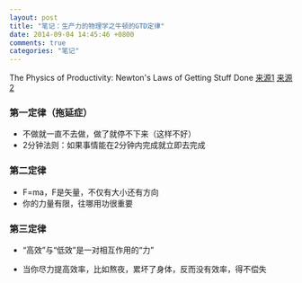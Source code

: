 ```yaml
---
layout: post
title: "笔记：生产力的物理学之牛顿的GTD定律"
date: 2014-09-04 14:45:46 +0800
comments: true
categories: "笔记"
---
```


The Physics of Productivity: Newton's Laws of Getting Stuff Done
[来源1][1] [来源2][2]

<!-- more -->

### 第一定律（拖延症）
- 不做就一直不去做，做了就停不下来（这样不好）
- 2分钟法则：如果事情能在2分钟内完成就立即去完成

### 第二定律
- F=ma，F是矢量，不仅有大小还有方向
- 你的力量有限，往哪用功很重要

### 第三定律
- “高效”与“低效”是一对相互作用的“力”
- 当你尽力提高效率，比如熬夜，累坏了身体，反而没有效率，得不偿失

  [1]: http://lifehacker.com/the-physics-of-productivity-newtons-laws-of-getting-st-1630176840
  [2]: http://jamesclear.com/physics-productivity